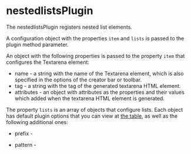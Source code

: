 # nestedlistsPlugin
The nestedlistsPlugin registers nested list elements. 

A configuration  object with the properties `item` and `lists` is passed to the plugin method parameter.

An object with the following properties is passed to the property `item` that configures the Textarena element:
* name - a string with the name of the Textarena element, which is also specified in the options of the creator bar or toolbar.
* tag -  a string with the tag of the generated textarena HTML element.
* attributes - an object with attributes as the properties and their values which added when the textarena HTML element is generated.

The property `lists` is an array of objects that configure lists. Each object has default plugin options that you can view at [the table](../plugins.md#default-plugin-options), as well as the following additional ones:
* prefix - 
<!-- the function which receives the `ArenaNodeText` object that provides an Textarena element node. This function configure list marker by  -->
* pattern - 